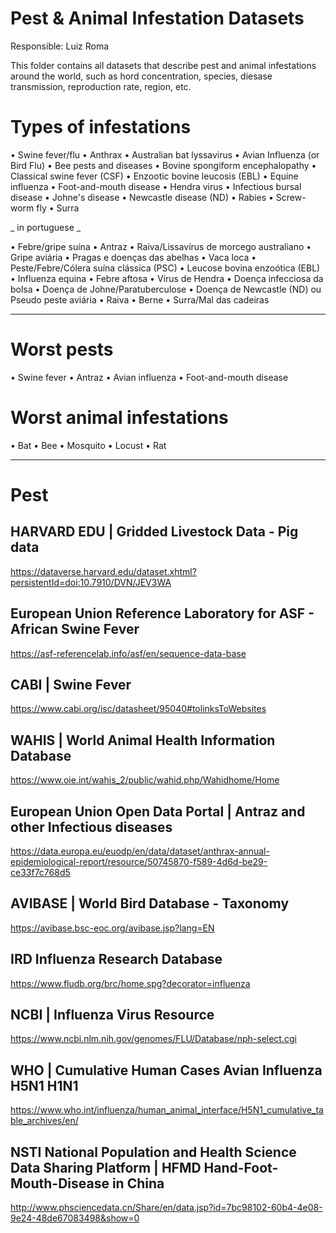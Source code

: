 # Pest & Animal Infestation Datasets
Responsible: Luiz Roma

This folder contains all datasets that describe pest and animal infestations around the world, such as hord concentration, species, diesase transmission, reproduction rate, region, etc.




# Types of infestations
• Swine fever/flu • Anthrax • Australian bat lyssavirus • Avian Influenza (or Bird Flu) • Bee pests and diseases • Bovine spongiform encephalopathy • Classical swine fever (CSF) • Enzootic bovine leucosis (EBL) • Equine influenza • Foot-and-mouth disease • Hendra virus • Infectious bursal disease • Johne's disease • Newcastle disease (ND) • Rabies • Screw-worm fly • Surra

_ in portuguese _

• Febre/gripe suína • Antraz • Raiva/Lissavírus de morcego australiano • Gripe aviária • Pragas e doenças das abelhas • Vaca loca • Peste/Febre/Cólera suína clássica (PSC) • Leucose bovina enzoótica (EBL) • Influenza equina • Febre aftosa • Vírus de Hendra • Doença infecciosa da bolsa • Doença de Johne/Paratuberculose • Doença de Newcastle (ND) ou Pseudo peste aviária • Raiva • Berne • Surra/Mal das cadeiras




_________________________________________________________________________________________________________________________________

# Worst pests

• Swine fever • Antraz • Avian influenza • Foot-and-mouth disease

# Worst animal infestations

• Bat • Bee • Mosquito • Locust • Rat




_________________________________________________________________________________________________________________________________

# Pest

## HARVARD EDU | Gridded Livestock Data - Pig data
https://dataverse.harvard.edu/dataset.xhtml?persistentId=doi:10.7910/DVN/JEV3WA

## European Union Reference Laboratory for ASF - African Swine Fever
https://asf-referencelab.info/asf/en/sequence-data-base

## CABI | Swine Fever
https://www.cabi.org/isc/datasheet/95040#tolinksToWebsites

## WAHIS | World Animal Health Information Database
https://www.oie.int/wahis_2/public/wahid.php/Wahidhome/Home

## European Union Open Data Portal | Antraz and other Infectious diseases
https://data.europa.eu/euodp/en/data/dataset/anthrax-annual-epidemiological-report/resource/50745870-f589-4d6d-be29-ce33f7c768d5

## AVIBASE | World Bird Database - Taxonomy
https://avibase.bsc-eoc.org/avibase.jsp?lang=EN

## IRD Influenza Research Database
https://www.fludb.org/brc/home.spg?decorator=influenza

## NCBI | Influenza Virus Resource
https://www.ncbi.nlm.nih.gov/genomes/FLU/Database/nph-select.cgi

## WHO | Cumulative Human Cases Avian Influenza H5N1 H1N1
https://www.who.int/influenza/human_animal_interface/H5N1_cumulative_table_archives/en/

## NSTI National Population and Health Science Data Sharing Platform | HFMD Hand-Foot-Mouth-Disease in China
http://www.phsciencedata.cn/Share/en/data.jsp?id=7bc98102-60b4-4e08-9e24-48de67083498&show=0
